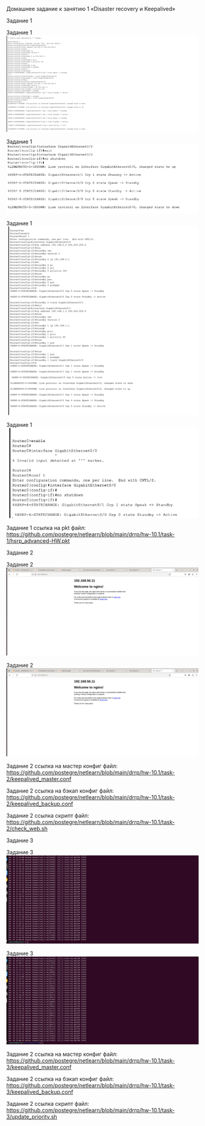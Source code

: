Домашнее задание к занятию 1 «Disaster recovery и Keepalived»

Задание 1

Задание 1   ![Задание 1](https://github.com/postegre/netlearn/blob/main/drrp/hw-10.1/task-1/Task-1.1.png)


Задание 1   ![Заданиe 1](https://github.com/postegre/netlearn/blob/main/drrp/hw-10.1/task-1/Task-1.2.png)


Задание 1   ![Задание 1](https://github.com/postegre/netlearn/blob/main/drrp/hw-10.1/task-1/Task-1.3.png)


Задание 1   ![Задание 1](https://github.com/postegre/netlearn/blob/main/drrp/hw-10.1/task-1/Task-1.4.png)

Задание 1 ссылка на pkt файл: https://github.com/postegre/netlearn/blob/main/drrp/hw-10.1/task-1/hsrp_advanced-HW.pkt


Задание 2


Задание 2    ![Задание 2](https://github.com/postegre/netlearn/blob/main/drrp/hw-10.1/task-2/Task-2.1.png)


Задание 2    ![Задание 2](https://github.com/postegre/netlearn/blob/main/drrp/hw-10.1/task-2/Task-2.2.png)


Задание 2 ссылка на мастер конфиг файл: https://github.com/postegre/netlearn/blob/main/drrp/hw-10.1/task-2/keepalived_master.conf


Задание 2 ссылка на бэкап конфиг файл: https://github.com/postegre/netlearn/blob/main/drrp/hw-10.1/task-2/keepalived_backup.conf


Задание 2 ссылка скрипт файл: https://github.com/postegre/netlearn/blob/main/drrp/hw-10.1/task-2/check_web.sh


Задание 3

Задание 3       ![Задание 3](https://github.com/postegre/netlearn/blob/main/drrp/hw-10.1/task-3/Task-3.1.png)


Задание 3       ![Задание 3](https://github.com/postegre/netlearn/blob/main/drrp/hw-10.1/task-3/Task-3.2.png)


Задание 2 ссылка на мастер конфиг файл: https://github.com/postegre/netlearn/blob/main/drrp/hw-10.1/task-3/keepalived_master.conf


Задание 2 ссылка на бэкап конфиг файл: https://github.com/postegre/netlearn/blob/main/drrp/hw-10.1/task-3/keepalived_backup.conf


Задание 2 ссылка скрипт файл: https://github.com/postegre/netlearn/blob/main/drrp/hw-10.1/task-3/update_priority.sh
